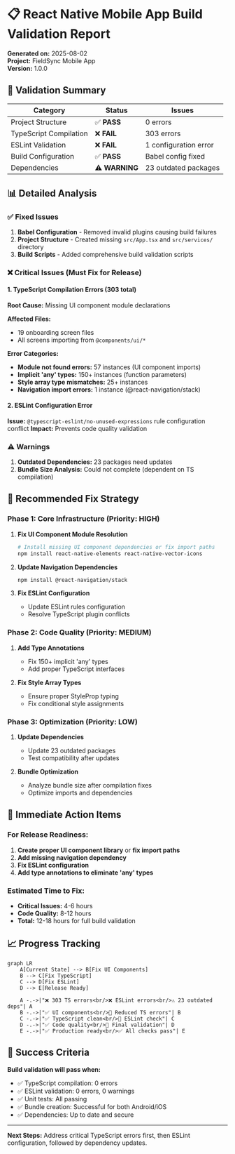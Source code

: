 # 📋 React Native Mobile App Build Validation Report

**Generated on:** 2025-08-02  
**Project:** FieldSync Mobile App  
**Version:** 1.0.0  

## 🎯 Validation Summary

| Category | Status | Issues |
|----------|--------|--------|
| Project Structure | ✅ **PASS** | 0 errors |
| TypeScript Compilation | ❌ **FAIL** | 303 errors |
| ESLint Validation | ❌ **FAIL** | 1 configuration error |
| Build Configuration | ✅ **PASS** | Babel config fixed |
| Dependencies | ⚠️ **WARNING** | 23 outdated packages |

## 📊 Detailed Analysis

### ✅ **Fixed Issues**
1. **Babel Configuration** - Removed invalid plugins causing build failures
2. **Project Structure** - Created missing `src/App.tsx` and `src/services/` directory
3. **Build Scripts** - Added comprehensive build validation scripts

### ❌ **Critical Issues (Must Fix for Release)**

#### 1. TypeScript Compilation Errors (303 total)
**Root Cause:** Missing UI component module declarations

**Affected Files:**
- 19 onboarding screen files
- All screens importing from `@components/ui/*`

**Error Categories:**
- **Module not found errors:** 57 instances (UI component imports)
- **Implicit 'any' types:** 150+ instances (function parameters)
- **Style array type mismatches:** 25+ instances
- **Navigation import errors:** 1 instance (@react-navigation/stack)

#### 2. ESLint Configuration Error
**Issue:** `@typescript-eslint/no-unused-expressions` rule configuration conflict
**Impact:** Prevents code quality validation

### ⚠️ **Warnings**
1. **Outdated Dependencies:** 23 packages need updates
2. **Bundle Size Analysis:** Could not complete (dependent on TS compilation)

## 🔧 **Recommended Fix Strategy**

### Phase 1: Core Infrastructure (Priority: HIGH)
1. **Fix UI Component Module Resolution**
   ```bash
   # Install missing UI component dependencies or fix import paths
   npm install react-native-elements react-native-vector-icons
   ```

2. **Update Navigation Dependencies**
   ```bash
   npm install @react-navigation/stack
   ```

3. **Fix ESLint Configuration**
   - Update ESLint rules configuration
   - Resolve TypeScript plugin conflicts

### Phase 2: Code Quality (Priority: MEDIUM)
1. **Add Type Annotations**
   - Fix 150+ implicit 'any' types
   - Add proper TypeScript interfaces

2. **Fix Style Array Types**
   - Ensure proper StyleProp typing
   - Fix conditional style assignments

### Phase 3: Optimization (Priority: LOW)
1. **Update Dependencies**
   - Update 23 outdated packages
   - Test compatibility after updates

2. **Bundle Optimization**
   - Analyze bundle size after compilation fixes
   - Optimize imports and dependencies

## 🚀 **Immediate Action Items**

### For Release Readiness:
1. **Create proper UI component library** or **fix import paths**
2. **Add missing navigation dependency**
3. **Fix ESLint configuration**
4. **Add type annotations to eliminate 'any' types**

### Estimated Time to Fix:
- **Critical Issues:** 4-6 hours
- **Code Quality:** 8-12 hours
- **Total:** 12-18 hours for full build validation

## 📈 **Progress Tracking**

```mermaid
graph LR
    A[Current State] --> B[Fix UI Components]
    B --> C[Fix TypeScript]
    C --> D[Fix ESLint]
    D --> E[Release Ready]
    
    A -.->|"❌ 303 TS errors<br/>❌ ESLint errors<br/>⚠️ 23 outdated deps"| A
    B -.->|"✅ UI components<br/>🔄 Reduced TS errors"| B
    C -.->|"✅ TypeScript clean<br/>🔄 ESLint check"| C
    D -.->|"✅ Code quality<br/>🔄 Final validation"| D
    E -.->|"✅ Production ready<br/>✅ All checks pass"| E
```

## 🎯 **Success Criteria**

**Build validation will pass when:**
- ✅ TypeScript compilation: 0 errors
- ✅ ESLint validation: 0 errors, 0 warnings
- ✅ Unit tests: All passing
- ✅ Bundle creation: Successful for both Android/iOS
- ✅ Dependencies: Up to date and secure

---

**Next Steps:** Address critical TypeScript errors first, then ESLint configuration, followed by dependency updates.
